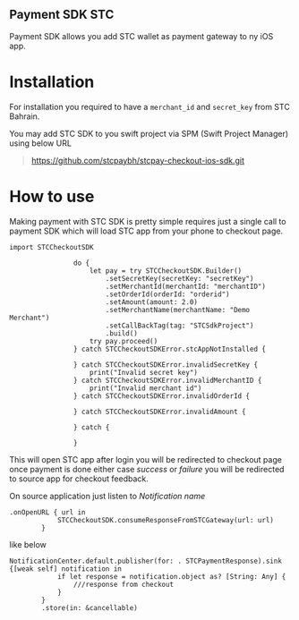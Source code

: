 ## Payment SDK STC

Payment SDK allows you add STC wallet as payment gateway to ny iOS app.

# Installation

For installation you required to have a `merchant_id` and `secret_key` from STC Bahrain. 

You may add STC SDK to you swift project via SPM (Swift Project Manager) using below URL

> https://github.com/stcpaybh/stcpay-checkout-ios-sdk.git
> 

# How to use

Making payment with STC SDK is pretty simple requires just a single call to payment SDK which will load STC app from your phone to checkout page.

```
import STCCheckoutSDK

				do {
                    let pay = try STCCheckoutSDK.Builder()
                        .setSecretKey(secretKey: "secretKey")
                        .setMerchantId(merchantId: "merchantID")
                        .setOrderId(orderId: "orderid")
                        .setAmount(amount: 2.0)
                        .setMerchantName(merchantName: "Demo Merchant")
                        .setCallBackTag(tag: "STCSdkProject")
                        .build()
                    try pay.proceed()
                } catch STCCheckoutSDKError.stcAppNotInstalled {
                    
                } catch STCCheckoutSDKError.invalidSecretKey {
                    print("Invalid secret key")
                } catch STCCheckoutSDKError.invalidMerchantID {
                    print("Invalid merchant id")
                } catch STCCheckoutSDKError.invalidOrderId {
                    
                } catch STCCheckoutSDKError.invalidAmount {
                    
                } catch {
                    
                }

```

This will open STC app after login you will be redirected to checkout page once payment is done either case *success* or *failure* you will be redirected to source app for checkout feedback.

On source application just listen to *Notification name*

```
.onOpenURL { url in
            STCCheckoutSDK.consumeResponseFromSTCGateway(url: url)
        }

```

like below 

```
NotificationCenter.default.publisher(for: . STCPaymentResponse).sink {[weak self] notification in
            if let response = notification.object as? [String: Any] {
                ///response from checkout
            }
        }
        .store(in: &cancellable)
        
```
